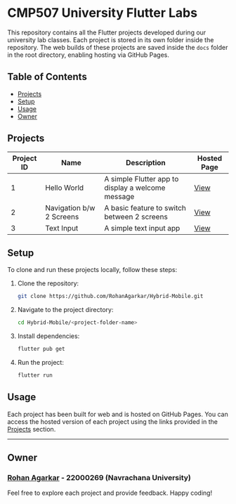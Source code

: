 # CMP507 University Flutter Labs
 
This repository contains all the Flutter projects developed during our university lab classes. Each project is stored in its own folder inside the repository. The web builds of these projects are saved inside the `docs` folder in the root directory, enabling hosting via GitHub Pages.
 
## Table of Contents
 
-   [Projects](#projects)
-   [Setup](#setup)
-   [Usage](#usage)
-   [Owner](#owner)
 
## Projects
 
| Project ID | Name                     | Description                                       | Hosted Page                                                           |
| ---------- | ------------------------ | ------------------------------------------------- | --------------------------------------------------------------------- |
| 1          | Hello World              | A simple Flutter app to display a welcome message | [View](https://rohanagarkar.github.io/Hybrid-Mobile/Practical-1)   |
| 2          | Navigation b/w 2 Screens | A basic feature to switch between 2 screens       | [View](https://rohanagarkar.github.io/Hybrid-Mobile/Practical-2) |
| 3          | Text Input               | A simple text input app                           | [View](https://rohanagarkar.github.io/Hybrid-Mobile/Practical-3)     |
 
## Setup
 
To clone and run these projects locally, follow these steps:
 
1. Clone the repository:
 
    ```bash
    git clone https://github.com/RohanAgarkar/Hybrid-Mobile.git
    ```
 
2. Navigate to the project directory:
 
    ```bash
    cd Hybrid-Mobile/<project-folder-name>
    ```
 
3. Install dependencies:
 
    ```bash
    flutter pub get
    ```
 
4. Run the project:
    ```bash
    flutter run
    ```
 
## Usage
 
Each project has been built for web and is hosted on GitHub Pages. You can access the hosted version of each project using the links provided in the [Projects](#projects) section.
 
---
 
## Owner
 
### [Rohan Agarkar](https://github.com/RohanAgarkar) - 22000269 (Navrachana University)
 
Feel free to explore each project and provide feedback. Happy coding!